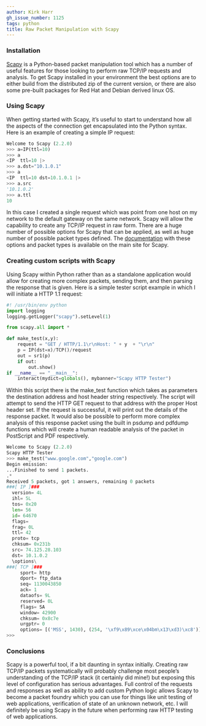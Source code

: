 ```yaml
---
author: Kirk Harr
gh_issue_number: 1125
tags: python
title: Raw Packet Manipulation with Scapy
---
```




### Installation

[Scapy](http://www.secdev.org/projects/scapy/) is a Python-based packet manipulation tool which has a number of useful features for those looking to perform raw TCP/IP requests and analysis. To get Scapy installed in your environment the best options are to either build from the distributed zip of the current version, or there are also some pre-built packages for Red Hat and Debian derived linux OS.

### Using Scapy

When getting started with Scapy, it’s useful to start to understand how all the aspects of the connection get encapsulated into the Python syntax. Here is an example of creating a simple IP request:

```python
Welcome to Scapy (2.2.0)
>>> a=IP(ttl=10)
>>> a
<IP  ttl=10 |>
>>> a.dst="10.1.0.1"
>>> a
<IP  ttl=10 dst=10.1.0.1 |>
>>> a.src
'10.1.0.2'
>>> a.ttl
10
```

In this case I created a single request which was point from one host on my network to the default gateway on the same network. Scapy will allow the capability to create any TCP/IP request in raw form. There are a huge number of possible options for Scapy that can be applied, as well as huge number of possible packet types defined. The [documentation](http://www.secdev.org/projects/scapy/doc/) with these options and packet types is available on the main site for Scapy.

### Creating custom scripts with Scapy

Using Scapy within Python rather than as a standalone application would allow for creating more complex packets, sending them, and then parsing the response that is given. Here is a simple tester script example in which I will initiate a HTTP 1.1 request:

```python
#! /usr/bin/env python
import logging
logging.getLogger("scapy").setLevel(1)

from scapy.all import *

def make_test(x,y):
    request = "GET / HTTP/1.1\r\nHost: " + y  + "\r\n"
    p = IP(dst=x)/TCP()/request
    out = sr1(p)
    if out:
        out.show()
if __name__ == "__main__":
    interact(mydict=globals(), mybanner="Scapy HTTP Tester")
```

Within this script there is the make_test function which takes as parameters the destination address and host header string respectively. The script will attempt to send the HTTP GET request to that address with the proper Host header set. If the request is successful, it will print out the details of the response packet. It would also be possible to perform more complex analysis of this response packet using the built in psdump and pdfdump functions which will create a human readable analysis of the packet in PostScript and PDF respectively.

```python
Welcome to Scapy (2.2.0)
Scapy HTTP Tester
>>> make_test("www.google.com","google.com")
Begin emission:
...Finished to send 1 packets.
.*
Received 5 packets, got 1 answers, remaining 0 packets
###[ IP ]###
  version= 4L
  ihl= 5L
  tos= 0x20
  len= 56
  id= 64670
  flags=
  frag= 0L
  ttl= 42
  proto= tcp
  chksum= 0x231b
  src= 74.125.28.103
  dst= 10.1.0.2
  \options\
###[ TCP ]###
     sport= http
     dport= ftp_data
     seq= 1130043850
     ack= 1
     dataofs= 9L
     reserved= 0L
     flags= SA
     window= 42900
     chksum= 0x8c7e
     urgptr= 0
     options= [('MSS', 1430), (254, '\xf9\x89\xce\x04bm\x13\xd3)\xc8')]
>>>
```

### Conclusions

Scapy is a powerful tool, if a bit daunting in syntax initially. Creating raw TCP/IP packets systematically will probably challenge most people’s understanding of the TCP/IP stack (it certainly did mine!) but exposing this level of configuration has serious advantages. Full control of the requests and responses as well as ability to add custom Python logic allows Scapy to become a packet foundry which you can use for things like unit testing of web applications, verification of state of an unknown network, etc. I will definitely be using Scapy in the future when performing raw HTTP testing of web applications.


